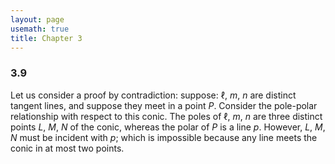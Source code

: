 ```yaml
---
layout: page
usemath: true
title: Chapter 3
---
```


### 3.9
Let us consider a proof by contradiction: suppose: $\ell$, $m$, $n$ are distinct tangent lines, and suppose they meet in a point $P$. Consider the pole-polar relationship with respect to this conic. The poles of $\ell$, $m$, $n$ are three distinct points $L$, $M$, $N$ of the conic, whereas the polar of $P$ is a line $p$. However, $L$, $M$, $N$ must be incident with $p$; which is impossible because any line meets the conic in at most two points.
